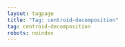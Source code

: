 ```yaml
---
layout: tagpage
title: "Tag: centroid-decomposition"
tag: centroid-decomposition
robots: noindex
---
```


